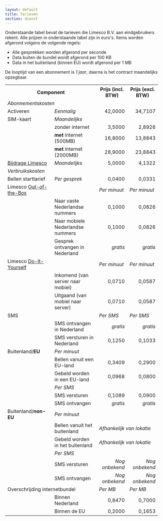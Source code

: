 ```yaml
---
layout: default
title: Tarieven
section: dienst
---
```

Onderstaande tabel bevat de tarieven die Limesco B.V. aan eindgebruikers rekent. Alle prijzen in onderstaande tabel zijn in euro's. Items worden afgerond volgens de volgende regels:
* Alle gesprekken worden afgerond per seconde
* Data buiten de bundel wordt afgerond per 100 KB
* Data in het buitenland (binnen EU) wordt afgerond per 1 MB

De looptijd van een abonnement is <em>1 jaar</em>, daarna is het contract
maandelijks opzegbaar.

<table class="table table-condensed">
<tr>
    <th colspan="2">Component</th>
    <th>Prijs (incl. BTW)</th>
    <th>Prijs (excl. BTW)</th>
</tr>
<tr>
    <td colspan="4"><em>Abonnementskosten</em></td>
</tr>
<tr>
    <td>Activeren</td>
    <td><em>Eenmalig</em></td>
    <td style="text-align:right">42,0000</td>
    <td style="text-align:right">34,7107</td>
</tr>
<tr>
    <td>SIM-kaart</td>
    <td><em>Maandelijks</em></td>
    <td colspan="2">&nbsp;</td>
</tr>
<tr>
    <td>&nbsp;</td>
    <td>zonder internet</td>
    <td style="text-align:right">3,5000</td>
    <td style="text-align:right">2,8926</td>
</tr>
<tr>
    <td>&nbsp;</td>
    <td><strong>met</strong> internet (500MB)</td>
    <td style="text-align:right">16,8000</td>
    <td style="text-align:right">13,8843</td>
</tr>
<tr>
    <td>&nbsp;</td>
    <td><strong>met</strong> internet (2000MB)</td>
    <td style="text-align:right">28,9000</td>
    <td style="text-align:right">23,8843</td>
</tr>

<tr>
    <td><a href="/dienst/liquid-pricing.html">Bijdrage Limesco</a></td>
    <td><em>Maandelijks</em></td>
    <td style="text-align:right">5,0000</td>
    <td style="text-align:right">4,1322</td>
</tr>

<tr>
    <td colspan="2"><em>Verbruikskosten</em></td>
    <td colspan="2">&nbsp;</td>
</tr>

<tr>
    <td>Bellen starttarief</td>
    <td><em>Per gesprek</em></td>
    <td style="text-align:right">0,0400</td>
    <td style="text-align:right">0,0331</td>
</tr>
<tr>
    <td>Limesco <a href="/dienst/out-of-the-box.html">Out-of-the-Box</a></td>
    <td>&nbsp;</td>
    <td><em>Per minuut</em></td>
    <td><em>Per minuut</em></td>
</tr>

<tr>
    <td>&nbsp;</td>
    <td>Naar vaste Nederlandse nummers</td>
    <td style="text-align:right">0,1000</td>
    <td style="text-align:right">0,0826</td>
</tr>
<tr>
    <td>&nbsp;</td>
    <td>Naar mobiele Nederlandse nummers</td>
    <td style="text-align:right">0,1000</td>
    <td style="text-align:right">0,0826</td>
</tr>
<tr>
    <td>&nbsp;</td>
    <td>Gesprek ontvangen in Nederland</td>
    <td style="text-align:right"><em>gratis</em></td>
    <td style="text-align:right"><em>gratis</em></td>
</tr>
<tr>
    <td>Limesco <a href="/dienst/do-it-yourself.html">Do-It-Yourself</a></td>
    <td>&nbsp;</td>
    <td><em>Per minuut</em></td>
    <td><em>Per minuut</em></td>
</tr>

<tr>
    <td>&nbsp;</td>
    <td>Inkomend (van server naar mobiel)</td>
    <td style="text-align:right">0,0710</td>
    <td style="text-align:right">0,0587</td>
</tr>
<tr>
    <td>&nbsp;</td>
    <td>Uitgaand (van mobiel naar server)</td>
    <td style="text-align:right">0,0710</td>
    <td style="text-align:right">0,0587</td>
</tr>

<tr>
    <td>SMS</td>
    <td>&nbsp;</td>
    <td><em>Per SMS</em></td>
    <td><em>Per SMS</em></td>
</tr>
<tr>
    <td>&nbsp;</td>
    <td>SMS ontvangen in Nederland</td>
    <td style="text-align:right"><em>gratis</em></td>
    <td style="text-align:right"><em>gratis</em></td>
</tr>
<tr>
    <td>&nbsp;</td>
    <td>SMS versturen in Nederland</td>
    <td style="text-align:right">0,1250</td>
    <td style="text-align:right">0,1033</td>
</tr>

<tr>
    <td>Buitenland/<strong>EU</strong></td>
    <td><em>Per minuut</em></td>
    <td colspan="2">&nbsp;</td>
</tr>
<tr>
    <td>&nbsp;</td>
    <td>Bellen vanuit een EU-land</td>
    <td style="text-align:right">0,3409</td>
    <td style="text-align:right">0,2900</td>
</tr>
<tr>
    <td>&nbsp;</td>
    <td>Gebeld worden in een EU-land</td>
    <td style="text-align:right">0,0968</td>
    <td style="text-align:right">0,0800</td>
</tr>

<tr>
    <td>&nbsp;</td>
    <td><em>Per SMS</em></td>
    <td colspan="2">&nbsp;</td>
</tr>
<tr>
    <td>&nbsp;</td>
    <td>SMS versturen</td>
    <td style="text-align:right">0,1089</td>
    <td style="text-align:right">0,0900</td>
</tr>
<tr>
    <td>&nbsp;</td>
    <td>SMS ontvangen</td>
    <td style="text-align:right"><em>gratis</em></td>
    <td style="text-align:right"><em>gratis</em></td>
</tr>
<tr>
    <td>Buitenland/<strong>non-EU</strong></td>
    <td><em>Per minuut</em></td>
    <td colspan="2">&nbsp;</td>
</tr>
<tr>
    <td>&nbsp;</td>
    <td>Bellen vanuit het buitenland</td>
    <td colspan="2"><em>Afhankelijk van lokatie</em></td>
</tr>
<tr>
    <td>&nbsp;</td>
    <td>Gebeld worden in het buitenland</td>
    <td colspan="2"><em>Afhankelijk van lokatie</em></td>
</tr>
<tr>
    <td>&nbsp;</td>
    <td><em>Per SMS</em></td>
    <td colspan="2">&nbsp;</td>
</tr>
<tr>
    <td>&nbsp;</td>
    <td>SMS versturen</td>
    <td style="text-align:right"><em>Nog onbekend</em></td>
    <td style="text-align:right"><em>Nog onbekend</em></td>
</tr>
<tr>
    <td>&nbsp;</td>
    <td>SMS ontvangen</td>
    <td style="text-align:right"><em>Nog onbekend</em></td>
    <td style="text-align:right"><em>Nog onbekend</em></td>
</tr>

<tr>
    <td colspan="2">Overschrijding internetbundel</td>
    <td><em>Per MB</em></td>
    <td><em>Per MB</em></td>
</tr>
<tr>
    <td>&nbsp;</td>
    <td>Binnen Nederland</td>
    <td style="text-align:right">0,8470</td>
    <td style="text-align:right">0,7000</td>
</tr>
<tr>
    <td>&nbsp;</td>
    <td>Binnen de EU</td>
    <td style="text-align:right">0,2000</td>
    <td style="text-align:right">0,1653</td>
</tr>
</table>
